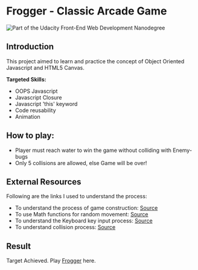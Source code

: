 # Frogger - Classic Arcade Game

![Part of the Udacity Front-End Web Development Nanodegree](https://img.shields.io/badge/Udacity-Front--End%20Web%20Developer%20Nanodegree-02b3e4.svg)

## Introduction

This project aimed to learn and practice the concept of Object Oriented Javascript and HTML5 Canvas.

**Targeted Skills:**
* OOPS Javascript
* Javascript Closure
* Javascript 'this' keyword
* Code reusability
* Animation

## How to play:
* Player must reach water to win the game without colliding with Enemy-bugs
* Only 5 collisions are allowed, else Game will be over!

## External Resources

Following are the links I used to understand the process:

* To understand the process of game construction: [Source](http://www.lostdecadegames.com/how-to-make-a-simple-html5-canvas-game/)
* To use Math functions for random movement: [Source](https://developer.mozilla.org/en-US/docs/Web/JavaScript/Reference/Global_Objects/Math)
* To understand the Keyboard key input process: [Source](http://errietta.me/blog/move-an-image-around-with-arrow-keys/) 
* To understand collision process: [Source](http://devmag.org.za/2009/04/13/basic-collision-detection-in-2d-part-1/)

## Result

Target Achieved. Play [Frogger](http://nidhigaday.github.io/frogger) here.
